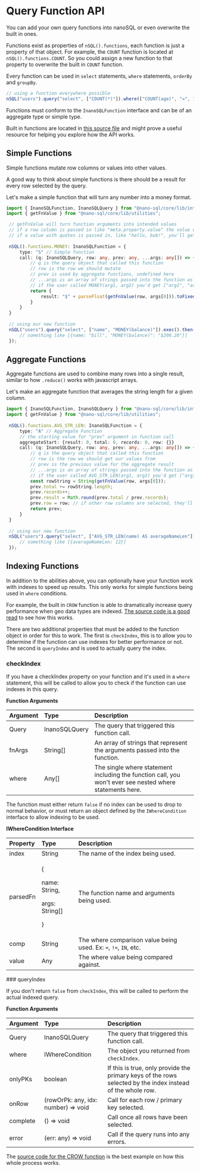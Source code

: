 # Query Function API

You can add your own query functions into nanoSQL or even overwrite the built in ones.

Functions exist as properties of `nSQL().functions`, each function is just a property of that object.  For example, the `COUNT` function is located at `nSQL().functions.COUNT`.  So you could assign a new function to that property to overwrite the built in `COUNT` function.

Every function can be used in `select` statements, `where` statements, `orderBy` and `groupBy`.  

```typescript
// using a function everywhere possible
nSQL("users").query("select", ["COUNT(*)"]).where(["COUNT(age)", "=", 1]).orderBy(["COUNT(name) ASC"]).exec();
```

Functions must conform to the `InanoSQLFunction` interface and can be of an aggregate type or simple type.

Built in functions are located in [this source file](https://github.com/ClickSimply/Nano-SQL/blob/2.0/packages/Core/src/functions.ts) and might prove a useful resource for helping you explore how the API works.

## Simple Functions

Simple functions mutate row columns or values into other values.

A good way to think about simple functions is there should be a result for every row selected by the query.

Let's make a simple function that will turn any number into a money format.

```typescript
import { InanoSQLFunction, InanoSQLQuery } from "@nano-sql/core/lib/interfaces";
import { getFnValue } from "@nano-sql/core/lib/utilities";

 // getFnValue will turn function arguments into intended values
 // if a row column is passed in like "meta.property.value" the value will be resolved from the row passed in.
 // if a value with quotes is passed in, like "hello, bob!", you'll get that instead. 
 
 nSQL().functions.MONEY: InanoSQLFunction = {
     type: "S" // Simple function
     call: (q: InanoSQLQuery, row: any, prev: any, ...args: any[]) => {
         // q is the query object that called this function
         // row is the row we should mutate
         // prev is used by aggregate functions, undefined here
         // ...args is an array of strings passed into the function as arguments
         // if the user called MONEY(arg1, arg2) you'd get ["arg1", "arg2"]
         return {
             result: "$" + parseFloat(getFnValue(row, args[0])).toFixed(2)
         }
     }
 }
 
 // using our new function
 nSQL("users").query("select", ["name", "MONEY(balance)"]).exec().then((rows) => {
     // something like [{name: "bill", "MONEY(balance)": "$200.28"}]
 });
```

## Aggregate Functions

Aggregate functions are used to combine many rows into a single result, similar to how `.reduce()` works with javascript arrays.

Let's make an aggregate function that averages the string length for a given column.

```typescript
import { InanoSQLFunction, InanoSQLQuery } from "@nano-sql/core/lib/interfaces";
import { getFnValue } from "@nano-sql/core/lib/utilities";
 
 nSQL().functions.AVG_STR_LEN: InanoSQLFunction = {
     type: "A" // Aggregate Function
     // the starting value for "prev" argument in function call
     aggregateStart: {result: 0, total: 0, records: 0, row: {}}
     call: (q: InanoSQLQuery, row: any, prev: any, ...args: any[]) => {
         // q is the query object that called this function
         // row is the row we should get our values from
         // prev is the previous value for the aggregate result
         // ...args is an array of strings passed into the function as arguments
         // if the user called AVG_STR_LEN(arg1, arg2) you'd get ["arg1", "arg2"]
         const rowString = String(getFnValue(row, args[0]));
         prev.total += rowString.length;
         prev.records++;
         prev.result = Math.round(prev.total / prev.records);
         prev.row = row; // if other row columns are selected, they'll come from this
         return prev;
     }
 }
 
 // using our new function
 nSQL("users").query("select", ["AVG_STR_LEN(name) AS averageNameLen"]).exec().then((rows) => {
     // something like [{averageNameLen: 12}]
 });
```

## Indexing Functions

In addition to the abilities above, you can optionally have your function work with indexes to speed up results.  This only works for simple functions being used in `where` conditions.

For example, the built in `CROW` function is able to dramatically increase query performance when geo data types are indexed.  [The source code is a good read](https://github.com/ClickSimply/Nano-SQL/blob/5897851b3a9a4ba35489d421bfbaeeb60b304167/packages/Core/src/functions.ts#L256) to see how this works.

There are two additional properties that must be added to the function object in order for this to work.  The first is `checkIndex`, this is to allow you to determine if the function can use indexes for better performance or not.  The second is `queryIndex` and is used to actually query the index.

### checkIndex

If you have a checkIndex property on your function and it's used in a `where` statement, this will be called to allow you to check if the function can use indexes in this query.

**Function Arguments**

| **Argument** | Type | Description |
| :--- | :--- | :--- |
| Query | InanoSQLQuery | The query that triggered this function call. |
| fnArgs | String\[\] | An array of strings that represent the arguments passed into the function. |
| where | Any\[\] | The single where statement including the function call, you won't ever see nested where statements here. |

The function must either return `false` if no index can be used to drop to normal behavior, or must return an object defined by the `IWhereCondition` interface to allow indexing to be used.  

**IWhereCondition Interface**

<table>
  <thead>
    <tr>
      <th style="text-align:left"><b>Property</b>
      </th>
      <th style="text-align:left">Type</th>
      <th style="text-align:left">Description</th>
    </tr>
  </thead>
  <tbody>
    <tr>
      <td style="text-align:left">index</td>
      <td style="text-align:left">String</td>
      <td style="text-align:left">The name of the index being used.</td>
    </tr>
    <tr>
      <td style="text-align:left">parsedFn</td>
      <td style="text-align:left">
        <p>{</p>
        <p>name: String,</p>
        <p>args: String[]</p>
        <p>}</p>
      </td>
      <td style="text-align:left">The function name and arguments being used.</td>
    </tr>
    <tr>
      <td style="text-align:left">comp</td>
      <td style="text-align:left">String</td>
      <td style="text-align:left">The where comparison value being used. Ex: <code>=</code>, <code>!=</code>, <code>IN</code>,
        etc.</td>
    </tr>
    <tr>
      <td style="text-align:left">value</td>
      <td style="text-align:left">Any</td>
      <td style="text-align:left">The where value being compared against.</td>
    </tr>
  </tbody>
</table>### queryIndex

If you don't return `false` from `checkIndex`, this will be called to perform the actual indexed query.

**Function Arguments**

| **Argument** | Type | Description |
| :--- | :--- | :--- |
| Query | InanoSQLQuery | The query that triggered this function call. |
| where | IWhereCondition | The object you returned from `checkIndex`. |
| onlyPKs | boolean | If this is true, only provide the primary keys of the rows selected by the index instead of the whole row. |
| onRow | \(rowOrPk: any, idx: number\) =&gt; void | Call for each row / primary key selected. |
| complete | \(\) =&gt; void | Call once all rows have been selected. |
| error | \(err: any\) =&gt; void | Call if the query runs into any errors. |

The [source code for the CROW function](https://github.com/ClickSimply/Nano-SQL/blob/5897851b3a9a4ba35489d421bfbaeeb60b304167/packages/Core/src/functions.ts#L256) is the best example on how this whole process works.
